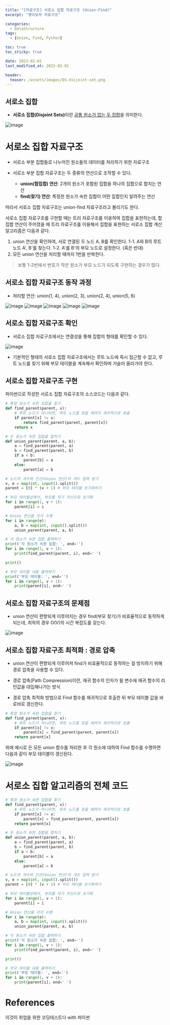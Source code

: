 ```yaml
---
title: "[자료구조] 서로소 집합 자료구조 (Union-Find)"
excerpt: "쌓아보자 자료구조"

categories:
  - DataStructure
tags:
  - [Union, Find, Python]

toc: true
toc_sticky: true

date: 2023-02-01
last_modified_at: 2023-02-01

header:
  teaser: /assets/images/DS-disjoint-set.png
---
```


## 서로소 집합

* <b>서로소 집합(Disjoint Sets)</b>이란 <u>공통 원소가 없는 두 집합</u>을 의미한다.

![image](https://user-images.githubusercontent.com/121740394/215975147-171c0004-d103-4496-9d67-6cd7e39393fc.png)

# 서로소 집합 자료구조

* 서로소 부분 집합들로 나누어진 원소들의 데이터를 처리하기 위한 자료구조

* 서로소 부분 집합 자료구조는 두 종류의 연산으로 조작할 수 있다.
  + **union(합집합) 연산**: 2개의 원소가 포함된 집합을 하나의 집합으로 합치는 연산
  + **find(찾기) 연산**: 특정한 원소가 속한 집합이 어떤 집합인지 알려주는 연산

따라서 서로소 집합 자료구조는 union-find 자료구조라고 불리기도 한다.

서로소 집합 자료구조를 구현할 때는 트리 자료구조를 이용하여 집합을 표현하는데, 합집합 연산이 주어졌을 때 트리 자료구조를 이용해서 집합을 표현하는 서로소 집합 계산 알고리즘은 다음과 같다.

1. union 연산을 확인하여, 서로 연결된 두 노드 A, B를 확인한다.
1-1. A와 B의 루트 노드 A', B'를 찾는다.
1-2. A'를 B'의 부모 노드로 설정한다. (혹은 반대)
2. 모든 union 연산을 처리할 때까지 1번을 반복한다.

> 보통 1-2번에서 번호가 작은 원소가 부모 노드가 되도록 구현하는 경우가 많다.

## 서로소 집합 자료구조 동작 과정

* 처리할 연산: union(1, 4), union(2, 3), union(2, 4), union(5, 6)

![image](https://user-images.githubusercontent.com/121740394/215977024-1638a614-1f8e-468d-ac6a-d6963590b727.png)
![image](https://user-images.githubusercontent.com/121740394/215977089-3c43e9cf-1189-4e0d-8dda-b88c75fefb7b.png)
![image](https://user-images.githubusercontent.com/121740394/215976890-92991d30-9bab-42cf-a2f4-b137beee199c.png)
![image](https://user-images.githubusercontent.com/121740394/215977137-617e4b7e-0692-4f07-8974-af78a4552ddc.png)
![image](https://user-images.githubusercontent.com/121740394/215977172-6c44bb11-e3f5-4976-919a-7b1acb8e5e20.png)

## 서로소 집합 자료구조 확인

* 서로소 집합 자료구조에서는 연결성을 통해 집합의 형태를 확인할 수 있다.

![image](https://user-images.githubusercontent.com/121740394/215977351-52c7bc93-26f5-4dc0-ad78-1bbc33fe71c8.png)

* 기본적인 형태의 서로소 집합 자료구조에서는 루트 노드에 즉시 접근할 수 없고, 루트 노드를 찾기 위해 부모 테이블을 계속해서 확인하며 거슬러 올라가야 한다.

## 서로소 집합 자료구조 구현

파이썬으로 작성한 서로소 집합 자료구조의 소스코드는 다음과 같다.

```py
# 특정 원소가 속한 집합을 찾기
def find_parent(parent, x):
    # 루트 노드가 아니라면, 루트 노드를 찾을 때까지 재귀적으로 호출
    if parent[x] != x:
        return find_parent(parent, parent[x])
    return x

# 두 원소가 속한 집합을 합치기
def union_parent(parent, a, b):
    a = find_parent(parent, a)
    b = find_parent(parent, b)
    if a < b:
        parent[b] = a
    else:
        parent[a] = b

# 노드의 개수와 간선(Union 연산)의 개수 입력 받기
v, e = map(int, input().split())
parent = [0] * (v + 1) # 부모 테이블 초기화하기

# 부모 테이블상에서, 부모를 자기 자신으로 초기화
for i in range(1, v + 1):
    parent[i] = i

# Union 연산을 각각 수행
for i in range(e):
    a, b = map(int, input().split())
    union_parent(parent, a, b)

# 각 원소가 속한 집합 출력하기
print('각 원소가 속한 집합: ', end='')
for i in range(1, v + 1):
    print(find_parent(parent, i), end=' ')

print()

# 부모 테이블 내용 출력하기
print('부모 테이블: ', end='')
for i in range(1, v + 1):
    print(parent[i], end=' ')
```

## 서로소 집합 자료구조의 문제점

* union 연산이 편향되게 이루어지는 경우 find(부모 찾기)가 비효율적으로 동작하게 되는데, 최악의 경우 O(V)의 시간 복잡도를 갖는다.

![image](https://user-images.githubusercontent.com/121740394/215977873-edef4f21-5387-43c5-a8e6-283a940ef4bd.png)

## 서로소 집합 자료구조 최적화 : 경로 압축

* union 연산이 편향되게 이루어져 find가 비효율적으로 동작하는 걸 방지하기 위해 경로 압축을 사용할 수 있다.

* 경로 압축(Path Compression)이란, 재귀 함수의 인자가 될 변수에 재귀 함수의 리턴값을 대입해나가는 방식

* 경로 압축 최적화 방법으로 Find 함수를 재귀적으로 호출한 뒤 부모 테이블 값을 바로바로 갱신한다.

```py
# 특정 원소가 속한 집합을 찾기
def find_parent(parent, x):
    # 루트 노드가 아니라면, 루트 노드를 찾을 때까지 재귀적으로 호출
    if parent[x] != x:
        parent[x] = find_parent(parent, parent[x])
    return parent[x]
```

위에 예시로 든 모든 union 함수를 처리한 후 각 원소에 대하여 Find 함수를 수행하면 다음과 같이 부모 테이블이 갱신된다.

![image](https://user-images.githubusercontent.com/121740394/215978538-dab28077-44e0-46d5-85a1-5bf989e1fa2a.png)

# 서로소 집합 알고리즘의 전체 코드

```py
# 특정 원소가 속한 집합을 찾기
def find_parent(parent, x):
    # 루트 노드가 아니라면, 루트 노드를 찾을 때까지 재귀적으로 호출
    if parent[x] != x:
        parent[x] = find_parent(parent, parent[x])
    return parent[x]

# 두 원소가 속한 집합을 합치기
def union_parent(parent, a, b):
    a = find_parent(parent, a)
    b = find_parent(parent, b)
    if a < b:
        parent[b] = a
    else:
        parent[a] = b

# 노드의 개수와 간선(Union 연산)의 개수 입력 받기
v, e = map(int, input().split())
parent = [0] * (v + 1) # 부모 테이블 초기화하기

# 부모 테이블상에서, 부모를 자기 자신으로 초기화
for i in range(1, v + 1):
    parent[i] = i

# Union 연산을 각각 수행
for i in range(e):
    a, b = map(int, input().split())
    union_parent(parent, a, b)

# 각 원소가 속한 집합 출력하기
print('각 원소가 속한 집합: ', end='')
for i in range(1, v + 1):
    print(find_parent(parent, i), end=' ')

print()

# 부모 테이블 내용 출력하기
print('부모 테이블: ', end='')
for i in range(1, v + 1):
    print(parent[i], end=' ')
```

# References

이것이 취업을 위한 코딩테스트다 with 파이썬